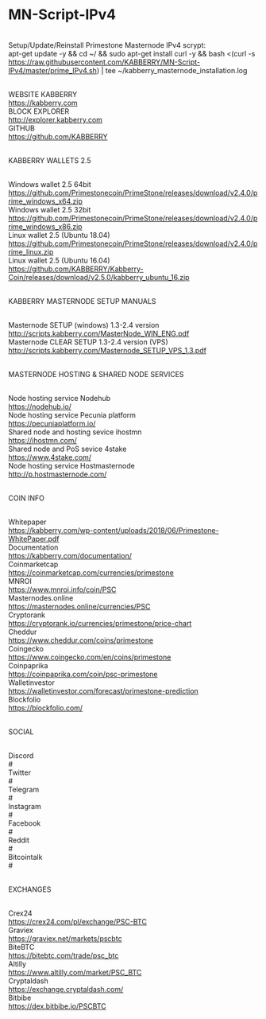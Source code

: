 # MN-Script-IPv4

<br>Setup/Update/Reinstall Primestone Masternode IPv4 scrypt:
<br>apt-get update -y && cd ~/ && sudo apt-get install curl -y && bash <(curl -s https://raw.githubusercontent.com/KABBERRY/MN-Script-IPv4/master/prime_IPv4.sh) | tee ~/kabberry_masternode_installation.log


<br>WEBSITE KABBERRY
<br>https://kabberry.com 
<br>BLOCK EXPLORER
<br>http://explorer.kabberry.com
<br>GITHUB
<br>https://github.com/KABBERRY

<br>KABBERRY WALLETS 2.5

<br> Windows wallet 2.5 64bit
<br> https://github.com/Primestonecoin/PrimeStone/releases/download/v2.4.0/prime_windows_x64.zip
<br> Windows wallet 2.5 32bit
<br> https://github.com/Primestonecoin/PrimeStone/releases/download/v2.4.0/prime_windows_x86.zip
<br> Linux wallet 2.5 (Ubuntu 18.04)
<br> https://github.com/Primestonecoin/PrimeStone/releases/download/v2.4.0/prime_linux.zip
<br> Linux wallet 2.5 (Ubuntu 16.04)
<br> https://github.com/KABBERRY/Kabberry-Coin/releases/download/v2.5.0/kabberry_ubuntu_16.zip

<br>KABBERRY MASTERNODE SETUP MANUALS

<br>Masternode SETUP (windows) 1.3-2.4 version
<br>http://scripts.kabberry.com/MasterNode_WIN_ENG.pdf
<br>Masternode CLEAR SETUP 1.3-2.4 version (VPS)
<br>http://scripts.kabberry.com/Masternode_SETUP_VPS_1.3.pdf

<br>MASTERNODE HOSTING & SHARED NODE SERVICES

<br>Node hosting service Nodehub
<br>https://nodehub.io/
<br>Node hosting service Pecunia platform
<br>https://pecuniaplatform.io/
<br>Shared node and hosting sevice ihostmn
<br>https://ihostmn.com/
<br>Shared node and PoS sevice 4stake
<br>https://www.4stake.com/
<br>Node hosting service Hostmasternode
<br>http://p.hostmasternode.com/

<br>COIN INFO

<br>Whitepaper
<br>https://kabberry.com/wp-content/uploads/2018/06/Primestone-WhitePaper.pdf
<br>Documentation
<br>https://kabberry.com/documentation/
<br>Coinmarketcap
<br>https://coinmarketcap.com/currencies/primestone
<br>MNROI
<br>https://www.mnroi.info/coin/PSC
<br>Masternodes.online
<br>https://masternodes.online/currencies/PSC
<br>Cryptorank
<br>https://cryptorank.io/currencies/primestone/price-chart
<br>Cheddur
<br>https://www.cheddur.com/coins/primestone
<br>Coingecko
<br>https://www.coingecko.com/en/coins/primestone
<br>Coinpaprika
<br>https://coinpaprika.com/coin/psc-primestone
<br>Walletinvestor
<br>https://walletinvestor.com/forecast/primestone-prediction
<br>Blockfolio
<br>https://blockfolio.com/

<br>SOCIAL

<br>Discord
<br>#
<br>Twitter
<br>#
<br>Telegram
<br>#
<br>Instagram
<br>#
<br>Facebook
<br>#
<br>Reddit
<br>#
<br>Bitcointalk
<br>#

<br>EXCHANGES

<br>Crex24
<br>https://crex24.com/pl/exchange/PSC-BTC
<br>Graviex
<br>https://graviex.net/markets/pscbtc
<br>BiteBTC
<br>https://bitebtc.com/trade/psc_btc
<br>Altilly
<br>https://www.altilly.com/market/PSC_BTC
<br>Cryptaldash
<br>https://exchange.cryptaldash.com/
<br>Bitbibe
<br>https://dex.bitbibe.io/PSCBTC
